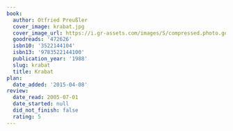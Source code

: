 ```yaml
---
book:
  author: Otfried Preußler
  cover_image: krabat.jpg
  cover_image_url: https://i.gr-assets.com/images/S/compressed.photo.goodreads.com/books/1334151882l/472626._SX98_.jpg
  goodreads: '472626'
  isbn10: '3522144104'
  isbn13: '9783522144100'
  publication_year: '1988'
  slug: krabat
  title: Krabat
plan:
  date_added: '2015-04-08'
review:
  date_read: 2005-07-01
  date_started: null
  did_not_finish: false
  rating: 5
---
```

